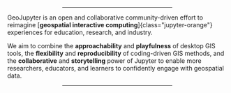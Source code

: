 <hr style="width:50%; margin: auto" />

GeoJupyter is an open and collaborative community-driven effort to reimagine
[**geospatial interactive computing**]{class="jupyter-orange"} experiences for
education, research, and industry.

We aim to combine the **approachability** and **playfulness** of desktop GIS tools, the
**flexibility** and **reproducibility** of coding-driven GIS methods, and the
**collaborative** and **storytelling** power of Jupyter to enable more researchers,
educators, and learners to confidently engage with geospatial data.

<hr style="width:50%; margin: auto" />
